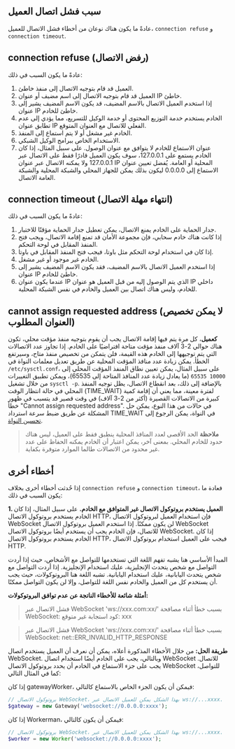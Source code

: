 ## سبب فشل اتصال العميل

عادةً ما يكون هناك نوعان من أخطاء فشل الاتصال للعميل، ```connection refuse``` و ```connection timeout```.

## connection refuse (رفض الاتصال)

عادةً ما يكون السبب في ذلك:

1. العميل قد قام بتوجيه الاتصال إلى منفذ خاطئ.
2. العميل قد قام بتوجيه الاتصال إلى اسم مضيف أو عنوان IP خاطئ.
3. إذا استخدم العميل الاتصال بالاسم المضيف، قد يكون الاسم المضيف يشير إلى عنوان IP خاطئ للخادم.
4. الخادم يستخدم خدمة التوزيع المحتوى أو خدمة الوكيل للتسريع، مما يؤدي إلى عدم تطابق عنوان IP الفعلي للاتصال مع العنوان المتوقع.
5. الخادم غير مشغل أو لا يتم استماع إلى المنفذ.
6. الاستخدام الخاص ببرامج الوكيل الشبكي.
7. عنوان الاستماع للخادم لا يتوافق مع عنوان الوصول. على سبيل المثال، إذا كان الخادم يستمع على 127.0.0.1، سوف يكون العميل قادرًا فقط على الاتصال عبر 127.0.0.1 ولا يمكنه الاتصال عبر عنوان IP المحلية أو العامة. يُفضل تعيين عنوان الاستماع إلى 0.0.0.0 ليكون بذلك يمكن للجهاز المحلي والشبكة المحلية والشبكة العامة الاتصال.

## connection timeout (انتهاء مهلة الاتصال)

عادةً ما يكون السبب في ذلك:

1. جدار الحماية على الخادم يمنع الاتصال، يمكن تعطيل جدار الحماية مؤقتًا للاختبار.
2. إذا كانت هناك خادم سحابي، فإن مجموعة الأمان قد تمنع إقامة الاتصال، ويجب فتح المنفذ المقابل في لوحة التحكم.
3. إذا كان في استخدام لوحة التحكم مثل باوتا، فيجب فتح المنفذ المقابل في باوتا.
4. الخادم غير موجود أو غير مشغل.
5. إذا استخدم العميل الاتصال بالاسم المضيف، فقد يكون الاسم المضيف يشير إلى عنوان IP خاطئ للخادم.
6. عندما يكون عنوان IP الذي يتم الوصول إليه من قبل العميل هو عنوان IP داخلي للخادم، وليس هناك اتصال بين العميل والخادم في نفس الشبكة المحلية.

## cannot assign requested address (لا يمكن تخصيص العنوان المطلوب)

**كعميل**، كل مرة يتم فيها إقامة الاتصال يجب أن يقوم بتوجيه منفذ مؤقت محلي، تكون هناك حوالي 2-3 آلاف منفذ مؤقت متاحة افتراضيًا على الخادم. إذا تجاوز عدد الاتصالات التي يتم توجيهها إلى الخادم هذه القيمة، فلن يتمكن من تخصيص منفذ متاح، وسيرتفع الخطأ.
يمكن زيادة عدد منافذ المؤقت المحلية عن طريق تعديل معلمات النواة في `/etc/sysctl.conf`، على سبيل المثال، يمكن تعيين نطاق المنفذ المؤقت المحلي إلى `10000 65535` (ما يعادل زيادة عدد المنافذ المتاحة إلى 65535)، ويمكن تطبيق التغييرات من خلال تشغيل `sysctl -p`.
بالإضافة إلى ذلك، بعد انقطاع الاتصال، يظل توجيه المنفذ المحلي في حالة انتظار الوقت (TIME_WAIT) لفترة معينة، مما يعني أن إقامة كمية كبيرة من الاتصالات القصيرة (أكثر من 2-3 آلاف) في وقت قصير قد يتسبب في ظهور خطأ "Cannot assign requested address". في حالات من هذا النوع، يمكن حل المشكلة عن طريق ضبط سرعة استرداد TIME_WAIT في النواة، يمكن الرجوع إلى [تحسين النواة](https://www.workerman.net/doc/workerman/appendices/kernel-optimization.html).

> **ملاحظة**
> الحد الأقصى لعدد المنافذ المحلية ينطبق فقط على العميل، ليس هناك حدود للخادم المحلي. بمعنى آخر، يمكن اعتبار أن الخادم يمكنه الحفاظ على عدد غير محدود من الاتصالات طالما الموارد متوفرة بكفاية.

## أخطاء أخرى
إذا حُدثت أخطاء أخرى بخلاف ```connection refuse``` و ```connection timeout```، فعادة ما يكون السبب في ذلك:
 
**1. العميل يستخدم بروتوكول الاتصال غير المتوافق مع الخادم.**
على سبيل المثال، إذا كان الخادم يستخدم بروتوكول الاتصال HTTP، فإن استخدام العميل لبروتوكول الاتصال WebSocket لن يكون ممكنًا. إذا استخدم العميل بروتوكول الاتصال WebSocket للاتصال، فإن الخادم يجب أن يستخدم أيضًا بروتوكول الاتصال WebSocket. إذا كان الخادم يستخدم بروتوكول الاتصال HTTP، فيجب على العميل استخدام بروتوكول الاتصال HTTP.

المبدأ الأساسي هنا يشبه تفهم اللغة التي تستخدمها للتواصل مع الأشخاص، حيث إذا أردت التواصل مع شخص يتحدث الإنجليزية، عليك استخدام الإنجليزية. إذا أردت التواصل مع شخص يتحدث اليابانية، عليك استخدام اليابانية. تشبه اللغة هنا البروتوكولات، حيث يجب أن يستخدم كل من العميل والخادم نفس اللغة للتواصل، وإلا لن يكون التواصل ممكنًا.

**أمثلة شائعة للأخطاء الناتجة عن عدم توافق البروتوكولات:**

> فشل الاتصال عبر WebSocket 'ws://xxx.com:xx/' بسبب خطأ أثناء مصافحة WebSocket: كود استجابة غير متوقع: xxx

> فشل الاتصال عبر WebSocket 'ws://xxx.com:xx/' بسبب خطأ أثناء مصافحة WebSocket: net::ERR_INVALID_HTTP_RESPONSE

**طريقة الحل:**
من خلال الأخطاء المذكورة أعلاه، يمكن أن نعرف أن العميل يستخدم اتصال WebSocket. وبالتالي، يجب على الخادم أيضًا استخدام اتصال WebSocket للاتصال. يجب على جزء الاستماع في الخادم أن يحدد بروتوكول الاتصال WebSocket للتواصل، كما في المثال التالي:

إذا كان gatewayWorker، فيمكن أن يكون الجزء الخاص بالاستماع كالتالي:
```php
// بروتوكول الاتصال WebSocket، بهذا الشكل يمكن للعميل الاتصال عبر ws://...xxxx.
$gateway = new Gateway('websocket://0.0.0.0:xxxx');
```
إذا كان Workerman، فيمكن أن يكون كالتالي:
```php
// بروتوكول الاتصال WebSocket، بهذا الشكل يمكن للعميل الاتصال عبر ws://...xxxx.
$worker = new Worker('websocket://0.0.0.0:xxxx');
```
